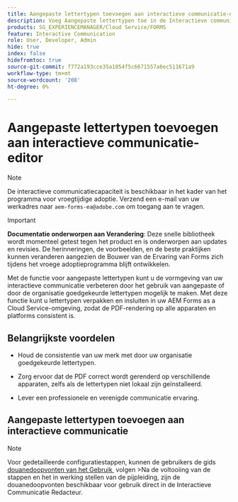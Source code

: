 ```yaml
---
title: Aangepaste lettertypen toevoegen aan interactieve communicatie-editor
description: Voeg Aangepaste lettertypen toe in de Interactieve communicatie-editor om het gebruik van aangepaste of door de organisatie goedgekeurde lettertypen mogelijk te maken.
products: SG_EXPERIENCEMANAGER/Cloud Service/FORMS
feature: Interactive Communication
role: User, Developer, Admin
hide: true
index: false
hidefromtoc: true
source-git-commit: f772a193cce35a1054f5c6671557a6ec511671a9
workflow-type: tm+mt
source-wordcount: '208'
ht-degree: 0%

---
```



# Aangepaste lettertypen toevoegen aan interactieve communicatie-editor

>[!NOTE]
>
> De interactieve communicatiecapaciteit is beschikbaar in het kader van het programma voor vroegtijdige adoptie. Verzend een e-mail van uw werkadres naar `aem-forms-ea@adobe.com` om toegang aan te vragen.

>[!IMPORTANT]
>
> **Documentatie onderworpen aan Verandering**: Deze snelle bibliotheek wordt momenteel getest tegen het product en is onderworpen aan updates en revisies. De herinneringen, de voorbeelden, en de beste praktijken kunnen veranderen aangezien de Bouwer van de Ervaring van Forms zich tijdens het vroege adoptieprogramma blijft ontwikkelen.

Met de functie voor aangepaste lettertypen kunt u de vormgeving van uw interactieve communicatie verbeteren door het gebruik van aangepaste of door de organisatie goedgekeurde lettertypen mogelijk te maken. Met deze functie kunt u lettertypen verpakken en insluiten in uw AEM Forms as a Cloud Service-omgeving, zodat de PDF-rendering op alle apparaten en platforms consistent is.

## Belangrijkste voordelen

- Houd de consistentie van uw merk met door uw organisatie goedgekeurde lettertypen.

- Zorg ervoor dat de PDF correct wordt gerenderd op verschillende apparaten, zelfs als de lettertypen niet lokaal zijn geïnstalleerd.

- Lever een professionele en verenigde communicatie ervaring.

## Aangepaste lettertypen toevoegen aan interactieve communicatie

>[!NOTE]
>
> Voor gedetailleerde configuratiestappen, kunnen de gebruikers de gids [&#x200B; douanedoopvonten van het Gebruik &#x200B;](https://experienceleague.adobe.com/nl/docs/experience-manager-cloud-service/content/forms/using-communications/use-custom-fonts) volgen
> &#x200B;>Na de voltooiing van de stappen en het in werking stellen van de pijpleiding, zijn de douanedoopvonten beschikbaar voor gebruik direct in de Interactieve Communicatie Redacteur.
